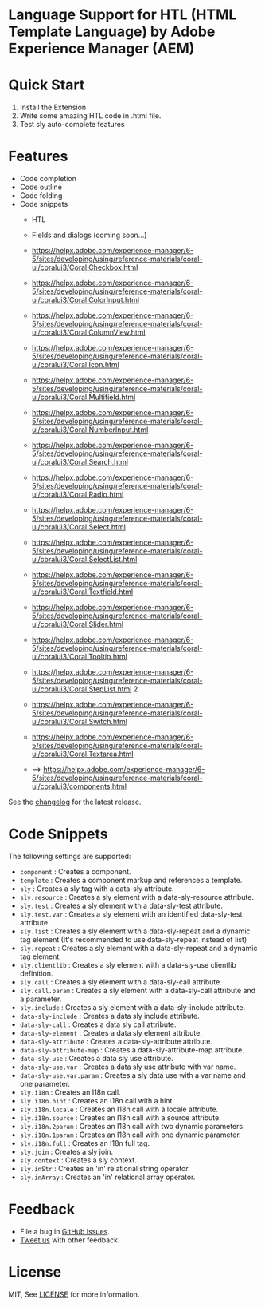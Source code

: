 
Language Support for HTL (HTML Template Language) by Adobe Experience Manager (AEM)
=====================


Quick Start
============
1. Install the Extension
2. Write some amazing HTL code in .html file.
3. Test sly auto-complete features

Features
=========
* Code completion
* Code outline
* Code folding
* Code snippets
    * HTL
    * Fields and dialogs (coming soon...)
    * https://helpx.adobe.com/experience-manager/6-5/sites/developing/using/reference-materials/coral-ui/coralui3/Coral.Checkbox.html
    * https://helpx.adobe.com/experience-manager/6-5/sites/developing/using/reference-materials/coral-ui/coralui3/Coral.ColorInput.html
    * https://helpx.adobe.com/experience-manager/6-5/sites/developing/using/reference-materials/coral-ui/coralui3/Coral.ColumnView.html
    * https://helpx.adobe.com/experience-manager/6-5/sites/developing/using/reference-materials/coral-ui/coralui3/Coral.Icon.html
    * https://helpx.adobe.com/experience-manager/6-5/sites/developing/using/reference-materials/coral-ui/coralui3/Coral.Multifield.html
    * https://helpx.adobe.com/experience-manager/6-5/sites/developing/using/reference-materials/coral-ui/coralui3/Coral.NumberInput.html
    * https://helpx.adobe.com/experience-manager/6-5/sites/developing/using/reference-materials/coral-ui/coralui3/Coral.Search.html
    * https://helpx.adobe.com/experience-manager/6-5/sites/developing/using/reference-materials/coral-ui/coralui3/Coral.Radio.html
    * https://helpx.adobe.com/experience-manager/6-5/sites/developing/using/reference-materials/coral-ui/coralui3/Coral.Select.html
    * https://helpx.adobe.com/experience-manager/6-5/sites/developing/using/reference-materials/coral-ui/coralui3/Coral.SelectList.html
    * https://helpx.adobe.com/experience-manager/6-5/sites/developing/using/reference-materials/coral-ui/coralui3/Coral.Textfield.html
    * https://helpx.adobe.com/experience-manager/6-5/sites/developing/using/reference-materials/coral-ui/coralui3/Coral.Slider.html
    * https://helpx.adobe.com/experience-manager/6-5/sites/developing/using/reference-materials/coral-ui/coralui3/Coral.Tooltip.html
    * https://helpx.adobe.com/experience-manager/6-5/sites/developing/using/reference-materials/coral-ui/coralui3/Coral.StepList.html  2
    * https://helpx.adobe.com/experience-manager/6-5/sites/developing/using/reference-materials/coral-ui/coralui3/Coral.Switch.html 
    * https://helpx.adobe.com/experience-manager/6-5/sites/developing/using/reference-materials/coral-ui/coralui3/Coral.Textarea.html

    * ==> https://helpx.adobe.com/experience-manager/6-5/sites/developing/using/reference-materials/coral-ui/coralui3/components.html




See the [changelog](CHANGELOG.md) for the latest release.


Code Snippets
==========================
The following settings are supported:

* `component` : Creates a component.
* `template` : Creates a component markup and references a template.
* `sly` : Creates a sly tag with a data-sly attribute.
* `sly.resource` : Creates a sly element with a data-sly-resource attribute.
* `sly.test` : Creates a sly element with a data-sly-test attribute.
* `sly.test.var` : Creates a sly element with an identified data-sly-test attribute.
* `sly.list` : Creates a sly element with a data-sly-repeat and a dynamic tag element (It's recommended to use data-sly-repeat instead of list)
* `sly.repeat` : Creates a sly element with a data-sly-repeat and a dynamic tag element.
* `sly.clientlib` : Creates a sly element with a data-sly-use clientlib definition.
* `sly.call` : Creates a sly element with a data-sly-call attribute.
* `sly.call.param` : Creates a sly element with a data-sly-call attribute and a parameter.
* `sly.include` : Creates a sly element with a data-sly-include attribute.
* `data-sly-include` : Creates a data sly include attribute.
* `data-sly-call` : Creates a data sly call attribute.
* `data-sly-element` : Creates a data sly element attribute.
* `data-sly-attribute` : Creates a data-sly-attribute attribute.
* `data-sly-attribute-map` : Creates a data-sly-attribute-map attribute.
* `data-sly-use` : Creates a data sly use attribute.
* `data-sly-use.var` : Creates a data sly use attribute with var name.
* `data-sly-use.var.param` : Creates a sly data use with a var name and one parameter.
* `sly.i18n` : Creates an I18n call.
* `sly.i18n.hint` : Creates an I18n call with a hint.
* `sly.i18n.locale` : Creates an I18n call with a locale attribute.
* `sly.i18n.source` : Creates an I18n call with a source attribute.
* `sly.i18n.2param` : Creates an I18n call with two dynamic parameters.
* `sly.i18n.1param` : Creates an I18n call with one dynamic parameter.
* `sly.i18n.full` : Creates an I18n full tag.
* `sly.join` : Creates a sly join.
* `sly.context` : Creates a sly context.
* `sly.inStr` : Creates an 'in' relational string operator.
* `sly.inArray` : Creates an 'in' relational array operator.

Feedback
===============
* File a bug in [GitHub Issues](https://github.com/olmanslm/htl-for-vscode/issues).
* [Tweet us](https://twitter.com/olmanslm/) with other feedback.


License
===============
MIT, See [LICENSE](https://opensource.org/licenses/MIT) for more information.
